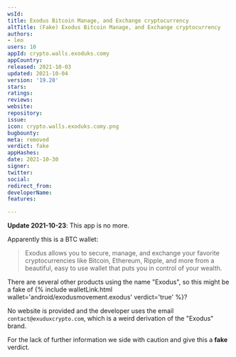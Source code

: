 ```yaml
---
wsId: 
title: Exodus Bitcoin Manage, and Exchange cryptocurrency
altTitle: (Fake) Exodus Bitcoin Manage, and Exchange cryptocurrency
authors:
- leo
users: 10
appId: crypto.walls.exoduks.comy
appCountry: 
released: 2021-10-03
updated: 2021-10-04
version: '19.28'
stars: 
ratings: 
reviews: 
website: 
repository: 
issue: 
icon: crypto.walls.exoduks.comy.png
bugbounty: 
meta: removed
verdict: fake
appHashes: 
date: 2021-10-30
signer: 
twitter: 
social: 
redirect_from: 
developerName: 
features: 

---
```


**Update 2021-10-23**: This app is no more.

Apparently this is a BTC wallet:

> Exodus allows you to secure, manage, and exchange your favorite
  cryptocurrencies like Bitcoin, Ethereum, Ripple, and more from a beautiful,
  easy to use wallet that puts you in control of your wealth.

There are several other products using the name "Exodus", so this might be a
fake of
{% include walletLink.html wallet='android/exodusmovement.exodus' verdict='true' %}?

No website is provided and the developer uses the email
`contact@exuduxcrypto.com`, which is a weird derivation of the "Exodus" brand.

For the lack of further information we side with caution and give this a
**fake** verdict.
